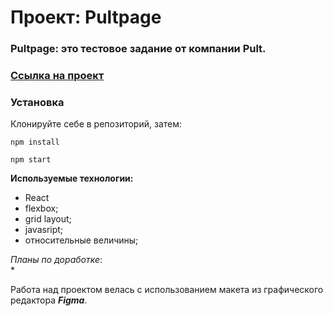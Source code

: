 # Проект: Pultpage

### Pultpage: это тестовое задание от компании Pult.

### [Ссылка на проект](https://alex76456.github.io/pultpage/)

### Установка

Клонируйте себе в репозиторий, затем:

```
npm install

npm start
```

**Используемые технологии:**
* React
* flexbox;
* grid layout;
* javasript;
* относительные величины;


*Планы по доработке*:  
* 

Работа над проектом велась с использованием макета из графического редактора **_Figma_**.
